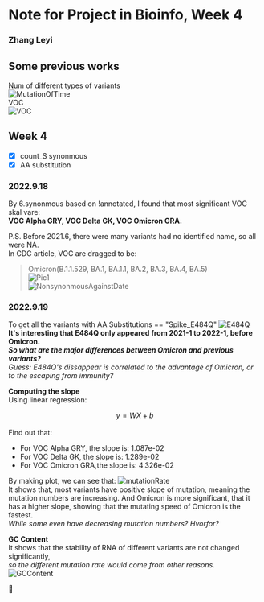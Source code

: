 # Note for Project in Bioinfo, Week 4
### Zhang Leyi

## Some previous works   
Num of different types of variants   
![MutationOfTime](https://github.com/KirakiraZLY/Variants-and-mutation-rate-in-SARS-Cov2/blob/main/Img/Mutations%20during%20time.png?raw=true)   
VOC   
![VOC](https://github.com/KirakiraZLY/Variants-and-mutation-rate-in-SARS-Cov2/blob/main/Img/VOC.png?raw=true)
## Week 4
-[x] count_S synonmous   
-[x] AA substitution
### 2022.9.18
By 6.synonmous based on !annotated, I found that most significant VOC skal vare:   
**VOC Alpha GRY, VOC Delta GK, VOC Omicron GRA.**  

P.S. Before 2021.6, there were many variants had no identified name, so all were NA.   
In CDC article, VOC are dragged to be: 
> Omicron(B.1.1.529, BA.1, BA.1.1, BA.2, BA.3, BA.4, BA.5)   
![Pic1](https://github.com/KirakiraZLY/Variants-and-mutation-rate-in-SARS-Cov2/blob/main/Img/Synonmous%20against%20date.png?raw=true)   
![NonsynonmousAgainstDate](https://github.com/KirakiraZLY/Variants-and-mutation-rate-in-SARS-Cov2/blob/main/Img/Non%20Synonmous%20against%20date.png?raw=true)
### 2022.9.19   
To get all the variants with AA Substitutions == "Spike_E484Q"
![E484Q](https://github.com/KirakiraZLY/Variants-and-mutation-rate-in-SARS-Cov2/blob/main/Img/Spike_E484Q_Synonmous.png?raw=true)   
**It's interesting that E484Q only appeared from 2021-1 to 2022-1, before Omicron.**   
***So what are the major differences between Omicron and previous variants?***   
*Guess: E484Q's dissappear is correlated to the advantage of Omicron, or to the escaping from immunity?*
   
**Computing the slope**  
Using linear regression:<center> $y=WX+b$</center>    
Find out that:   
- For VOC Alpha GRY,  the slope is: 1.087e-02
- For VOC Delta GK,   the slope is: 1.289e-02
- For VOC Omicron GRA,the slope is: 4.326e-02
   
By making plot, we can see that: 
![mutationRate](https://github.com/KirakiraZLY/Variants-and-mutation-rate-in-SARS-Cov2/blob/main/Img/MutationRateOfDifferentVariants.png?raw=true)   
It shows that, most variants have positive slope of mutation, meaning the mutation numbers are increasing. And Omicron is more significant, that it has a higher slope, showing that the mutating speed of Omicron is the fastest.   
*While some even have decreasing mutation numbers? Hvorfor?*
   
**GC Content**    
It shows that the stability of RNA of different variants are not changed significantly,    
*so the different mutation rate would come from other reasons.*
![GCContent](https://github.com/KirakiraZLY/Variants-and-mutation-rate-in-SARS-Cov2/blob/main/Img/GCContent.png?raw=true)   

🐰